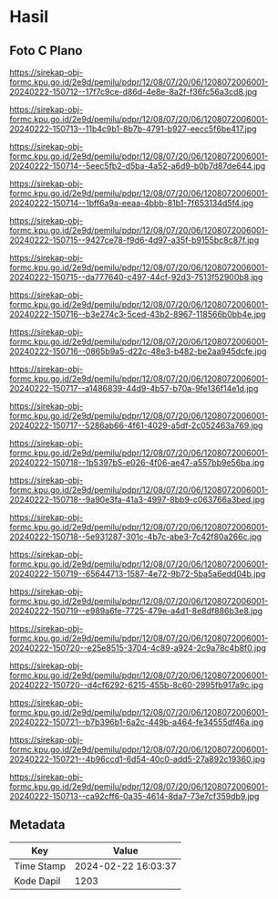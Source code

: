 # Hasil

## Foto C Plano

https://sirekap-obj-formc.kpu.go.id/2e9d/pemilu/pdpr/12/08/07/20/06/1208072006001-20240222-150712--17f7c9ce-d86d-4e8e-8a2f-f36fc56a3cd8.jpg

https://sirekap-obj-formc.kpu.go.id/2e9d/pemilu/pdpr/12/08/07/20/06/1208072006001-20240222-150713--11b4c9b1-8b7b-4791-b927-eecc5f6be417.jpg

https://sirekap-obj-formc.kpu.go.id/2e9d/pemilu/pdpr/12/08/07/20/06/1208072006001-20240222-150714--5eec5fb2-d5ba-4a52-a6d9-b0b7d87de644.jpg

https://sirekap-obj-formc.kpu.go.id/2e9d/pemilu/pdpr/12/08/07/20/06/1208072006001-20240222-150714--1bff6a9a-eeaa-4bbb-81b1-7f653134d5f4.jpg

https://sirekap-obj-formc.kpu.go.id/2e9d/pemilu/pdpr/12/08/07/20/06/1208072006001-20240222-150715--9427ce78-f9d6-4d97-a35f-b9155bc8c87f.jpg

https://sirekap-obj-formc.kpu.go.id/2e9d/pemilu/pdpr/12/08/07/20/06/1208072006001-20240222-150715--da777640-c497-44cf-92d3-7513f52900b8.jpg

https://sirekap-obj-formc.kpu.go.id/2e9d/pemilu/pdpr/12/08/07/20/06/1208072006001-20240222-150716--b3e274c3-5ced-43b2-8967-118566b0bb4e.jpg

https://sirekap-obj-formc.kpu.go.id/2e9d/pemilu/pdpr/12/08/07/20/06/1208072006001-20240222-150716--0865b9a5-d22c-48e3-b482-be2aa945dcfe.jpg

https://sirekap-obj-formc.kpu.go.id/2e9d/pemilu/pdpr/12/08/07/20/06/1208072006001-20240222-150717--a1486839-44d9-4b57-b70a-9fe136f14e1d.jpg

https://sirekap-obj-formc.kpu.go.id/2e9d/pemilu/pdpr/12/08/07/20/06/1208072006001-20240222-150717--5286ab66-4f61-4029-a5df-2c052463a769.jpg

https://sirekap-obj-formc.kpu.go.id/2e9d/pemilu/pdpr/12/08/07/20/06/1208072006001-20240222-150718--1b5397b5-e026-4f06-ae47-a557bb9e56ba.jpg

https://sirekap-obj-formc.kpu.go.id/2e9d/pemilu/pdpr/12/08/07/20/06/1208072006001-20240222-150718--9a90e3fa-41a3-4997-8bb9-c063766a3bed.jpg

https://sirekap-obj-formc.kpu.go.id/2e9d/pemilu/pdpr/12/08/07/20/06/1208072006001-20240222-150718--5e931287-301c-4b7c-abe3-7c42f80a266c.jpg

https://sirekap-obj-formc.kpu.go.id/2e9d/pemilu/pdpr/12/08/07/20/06/1208072006001-20240222-150719--65644713-1587-4e72-9b72-5ba5a6edd04b.jpg

https://sirekap-obj-formc.kpu.go.id/2e9d/pemilu/pdpr/12/08/07/20/06/1208072006001-20240222-150719--e989a6fe-7725-479e-a4d1-8e8df886b3e8.jpg

https://sirekap-obj-formc.kpu.go.id/2e9d/pemilu/pdpr/12/08/07/20/06/1208072006001-20240222-150720--e25e8515-3704-4c89-a924-2c9a78c4b8f0.jpg

https://sirekap-obj-formc.kpu.go.id/2e9d/pemilu/pdpr/12/08/07/20/06/1208072006001-20240222-150720--d4cf6292-6215-455b-8c60-2995fb917a9c.jpg

https://sirekap-obj-formc.kpu.go.id/2e9d/pemilu/pdpr/12/08/07/20/06/1208072006001-20240222-150721--b7b396b1-6a2c-449b-a464-fe34555df46a.jpg

https://sirekap-obj-formc.kpu.go.id/2e9d/pemilu/pdpr/12/08/07/20/06/1208072006001-20240222-150721--4b96ccd1-6d54-40c0-add5-27a892c19360.jpg

https://sirekap-obj-formc.kpu.go.id/2e9d/pemilu/pdpr/12/08/07/20/06/1208072006001-20240222-150713--ca92cff6-0a35-4614-8da7-73e7cf359db9.jpg


## Metadata

| Key        | Value               |
| ---------- | ------------------- |
| Time Stamp | 2024-02-22 16:03:37 |
| Kode Dapil | 1203                |



